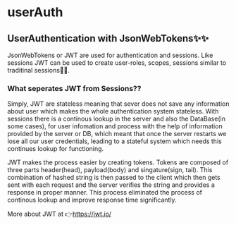 # userAuth

## UserAuthentication with JsonWebTokens✨✨

JsonWebTokens or JWT are used for authentication and sessions. Like sessions JWT can be used to create user-roles, scopes, sessions similar to traditinal sessions🦾🦾.

### What seperates JWT from Sessions??

Simply, JWT are stateless meaning that sever does not save any information about user which makes the whole authentication system stateless.
With sessions there is a continous lookup in the server and also the DataBase(in some cases), for user infomation and process with the help of information provided by the server or DB, which meant that once the server restarts we lose all our user credentials, leading to a stateful system which needs this continues lookup for functioning.

JWT makes the process easier by creating tokens. Tokens are composed of three parts header(head), payload(body) and singature(sign, tail). This combination of hashed string is then passed to the client which then gets sent with each request and the server verifies the string and provides a response in proper manner. This process eliminated the process of continous lookup and improve response time significantly. 

More about JWT at 👉https://jwt.io/
